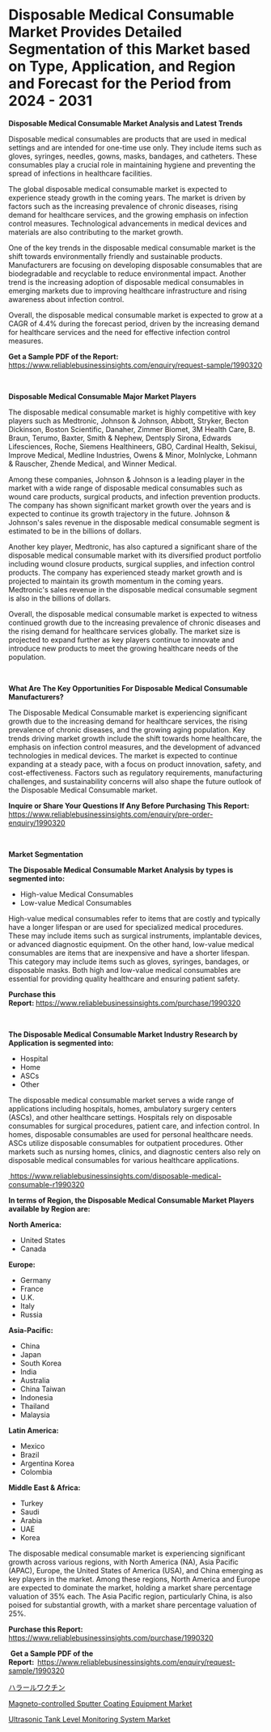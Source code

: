 <p><h1>Disposable Medical Consumable Market Provides Detailed Segmentation of this Market based on Type, Application, and Region and Forecast for the Period from 2024 - 2031</h1></p><p><strong>Disposable Medical Consumable Market Analysis and Latest Trends</strong></p>
<p><p>Disposable medical consumables are products that are used in medical settings and are intended for one-time use only. They include items such as gloves, syringes, needles, gowns, masks, bandages, and catheters. These consumables play a crucial role in maintaining hygiene and preventing the spread of infections in healthcare facilities.</p><p>The global disposable medical consumable market is expected to experience steady growth in the coming years. The market is driven by factors such as the increasing prevalence of chronic diseases, rising demand for healthcare services, and the growing emphasis on infection control measures. Technological advancements in medical devices and materials are also contributing to the market growth.</p><p>One of the key trends in the disposable medical consumable market is the shift towards environmentally friendly and sustainable products. Manufacturers are focusing on developing disposable consumables that are biodegradable and recyclable to reduce environmental impact. Another trend is the increasing adoption of disposable medical consumables in emerging markets due to improving healthcare infrastructure and rising awareness about infection control.</p><p>Overall, the disposable medical consumable market is expected to grow at a CAGR of 4.4% during the forecast period, driven by the increasing demand for healthcare services and the need for effective infection control measures.</p></p>
<p><strong>Get a Sample PDF of the Report:&nbsp;</strong> <a href="https://www.reliablebusinessinsights.com/enquiry/request-sample/1990320">https://www.reliablebusinessinsights.com/enquiry/request-sample/1990320</a></p>
<p>&nbsp;</p>
<p><strong>Disposable Medical Consumable Major Market Players</strong></p>
<p><p>The disposable medical consumable market is highly competitive with key players such as Medtronic, Johnson & Johnson, Abbott, Stryker, Becton Dickinson, Boston Scientific, Danaher, Zimmer Biomet, 3M Health Care, B. Braun, Terumo, Baxter, Smith & Nephew, Dentsply Sirona, Edwards Lifesciences, Roche, Siemens Healthineers, GBO, Cardinal Health, Sekisui, Improve Medical, Medline Industries, Owens & Minor, Molnlycke, Lohmann & Rauscher, Zhende Medical, and Winner Medical.</p><p>Among these companies, Johnson & Johnson is a leading player in the market with a wide range of disposable medical consumables such as wound care products, surgical products, and infection prevention products. The company has shown significant market growth over the years and is expected to continue its growth trajectory in the future. Johnson & Johnson's sales revenue in the disposable medical consumable segment is estimated to be in the billions of dollars.</p><p>Another key player, Medtronic, has also captured a significant share of the disposable medical consumable market with its diversified product portfolio including wound closure products, surgical supplies, and infection control products. The company has experienced steady market growth and is projected to maintain its growth momentum in the coming years. Medtronic's sales revenue in the disposable medical consumable segment is also in the billions of dollars.</p><p>Overall, the disposable medical consumable market is expected to witness continued growth due to the increasing prevalence of chronic diseases and the rising demand for healthcare services globally. The market size is projected to expand further as key players continue to innovate and introduce new products to meet the growing healthcare needs of the population.</p></p>
<p>&nbsp;</p>
<p><strong>What Are The Key Opportunities For Disposable Medical Consumable Manufacturers?</strong></p>
<p><p>The Disposable Medical Consumable market is experiencing significant growth due to the increasing demand for healthcare services, the rising prevalence of chronic diseases, and the growing aging population. Key trends driving market growth include the shift towards home healthcare, the emphasis on infection control measures, and the development of advanced technologies in medical devices. The market is expected to continue expanding at a steady pace, with a focus on product innovation, safety, and cost-effectiveness. Factors such as regulatory requirements, manufacturing challenges, and sustainability concerns will also shape the future outlook of the Disposable Medical Consumable market.</p></p>
<p><strong>Inquire or Share Your Questions If Any Before Purchasing This Report:</strong> <a href="https://www.reliablebusinessinsights.com/enquiry/pre-order-enquiry/1990320">https://www.reliablebusinessinsights.com/enquiry/pre-order-enquiry/1990320</a></p>
<p>&nbsp;</p>
<p><strong>Market Segmentation</strong></p>
<p><strong>The Disposable Medical Consumable Market Analysis by types is segmented into:</strong></p>
<p><ul><li>High-value Medical Consumables</li><li>Low-value Medical Consumables</li></ul></p>
<p><p>High-value medical consumables refer to items that are costly and typically have a longer lifespan or are used for specialized medical procedures. These may include items such as surgical instruments, implantable devices, or advanced diagnostic equipment. On the other hand, low-value medical consumables are items that are inexpensive and have a shorter lifespan. This category may include items such as gloves, syringes, bandages, or disposable masks. Both high and low-value medical consumables are essential for providing quality healthcare and ensuring patient safety.</p></p>
<p><strong>Purchase this Report:&nbsp;</strong><a href="https://www.reliablebusinessinsights.com/purchase/1990320">https://www.reliablebusinessinsights.com/purchase/1990320</a></p>
<p>&nbsp;</p>
<p><strong>The Disposable Medical Consumable Market Industry Research by Application is segmented into:</strong></p>
<p><ul><li>Hospital</li><li>Home</li><li>ASCs</li><li>Other</li></ul></p>
<p><p>The disposable medical consumable market serves a wide range of applications including hospitals, homes, ambulatory surgery centers (ASCs), and other healthcare settings. Hospitals rely on disposable consumables for surgical procedures, patient care, and infection control. In homes, disposable consumables are used for personal healthcare needs. ASCs utilize disposable consumables for outpatient procedures. Other markets such as nursing homes, clinics, and diagnostic centers also rely on disposable medical consumables for various healthcare applications.</p></p>
<p><a href="https://www.reliablebusinessinsights.com/disposable-medical-consumable-r1990320">&nbsp;https://www.reliablebusinessinsights.com/disposable-medical-consumable-r1990320</a></p>
<p><strong>In terms of Region, the Disposable Medical Consumable Market Players available by Region are:</strong></p>
<p>
    <p> <strong> North America: </strong>
        <ul>
            <li>United States</li>
            <li>Canada</li>
        </ul>
        </p> 
    <p> <strong> Europe: </strong>
        <ul>
            <li>Germany</li>
            <li>France</li>
            <li>U.K.</li>
            <li>Italy</li>
            <li>Russia</li>
        </ul>
        </p> 
    <p> <strong> Asia-Pacific: </strong>
        <ul>
            <li>China</li>
            <li>Japan</li>
            <li>South Korea</li>
            <li>India</li>
            <li>Australia</li>
            <li>China Taiwan</li>
            <li>Indonesia</li>
            <li>Thailand</li>
            <li>Malaysia</li>
        </ul>
        </p> 
    <p> <strong> Latin America: </strong>
        <ul>
            <li>Mexico</li>
            <li>Brazil</li>
            <li>Argentina Korea</li>
            <li>Colombia</li>
        </ul>
        </p> 
    <p> <strong> Middle East & Africa: </strong>
        <ul>
            <li>Turkey</li>
            <li>Saudi</li>
            <li>Arabia</li>
            <li>UAE</li>
            <li>Korea</li>
        </ul>
    </p>
    </p>
<p><p>The disposable medical consumable market is experiencing significant growth across various regions, with North America (NA), Asia Pacific (APAC), Europe, the United States of America (USA), and China emerging as key players in the market. Among these regions, North America and Europe are expected to dominate the market, holding a market share percentage valuation of 35% each. The Asia Pacific region, particularly China, is also poised for substantial growth, with a market share percentage valuation of 25%.</p></p>
<p><strong>Purchase this Report: </strong><a href="https://www.reliablebusinessinsights.com/purchase/1990320">https://www.reliablebusinessinsights.com/purchase/1990320</a></p>
<p>&nbsp;<strong>Get a Sample PDF of the Report:&nbsp;&nbsp;</strong><a href="https://www.reliablebusinessinsights.com/enquiry/request-sample/1990320">https://www.reliablebusinessinsights.com/enquiry/request-sample/1990320</a></p>
<p><strong></strong></p>
<p><p><a href="https://github.com/SimeonBode1/Market-Research-Report-List-1/blob/main/2038379170591.md">ハラールワクチン</a></p><p><a href="https://github.com/lylyparadise/Market-Research-Report-List-4/blob/main/magneto-controlled-sputter-coating-equipment-market.md">Magneto-controlled Sputter Coating Equipment Market</a></p><p><a href="https://github.com/johnbach50/Market-Research-Report-List-4/blob/main/ultrasonic-tank-level-monitoring-system-market.md">Ultrasonic Tank Level Monitoring System Market</a></p></p>